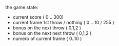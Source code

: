 the game state:

- current score                      ( 0 .. 300)
- current frame 1st throw / nothing  ( 0 .. 10 / 255 )
- bonus on the next throw            ( 0,1,2 )
- bonus on the next next throw       ( 0,1,2 )
- numero of current frame            ( 0..10 )


    
